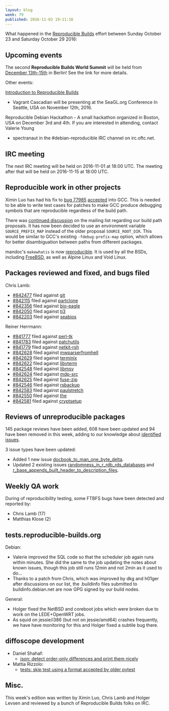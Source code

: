```yaml
---
layout: blog
week: 79
published: 2016-11-02 19:11:16
---
```


What happened in the [Reproducible
Builds](https://wiki.debian.org/ReproducibleBuilds) effort between Sunday
October 23 and Saturday October 29 2016:


Upcoming events
---------------

The second **Reproducible Builds World Summit** will be held from [December
13th-15th](https://reproducible-builds.org/events/berlin2016/) in Berlin! See
the link for more details.

Other events:

[Introduction to Reproducible
Builds](https://osem.seagl.org/conference/seagl2016/program/proposal/166)
- Vagrant Cascadian will be presenting at the SeaGL.org Conference In
Seattle, USA on November 12th, 2016.

Reproducible Debian Hackathon - A small hackathon organized in Boston, USA on
December 3rd and 4th. If you are interested in attending, contact Valerie Young
- spectranaut in the #debian-reproducible IRC channel on irc.oftc.net.


IRC meeting
-----------

The next IRC meeting will be held on 2016-11-01 at 18:00 UTC. The meeting after
that will be held on 2016-11-15 at 18:00 UTC.


Reproducible work in other projects
-----------------------------------

Ximin Luo has had his fix to [bug
77985](https://gcc.gnu.org/bugzilla/show_bug.cgi?id=77985)
[accepted](https://gcc.gnu.org/viewcvs/gcc?view=revision&revision=241473) into
GCC. This is needed to be able to write test cases for patches to make GCC
produce debugging symbols that are reproducible regardless of the build path.

There was [continued
discussion](https://lists.alioth.debian.org/pipermail/reproducible-builds/Week-of-Mon-20161024/007383.html)
on the mailing list regarding our build path proposals. It has now been decided
to use an environment variable `SOURCE_PREFIX_MAP` instead of the older
proposal `SOURCE_ROOT_DIR`. This would be similar to GCC's existing
`-fdebug-prefix-map` option, which allows for better disambiguation between
paths from different packages.

mandoc's `makewhatis` is now
[reproducible](https://mdocml.bsd.lv/cgi-bin/cvsweb/mandocdb.c?rev=1.231&content-type=text/x-cvsweb-markup).
It is used by all the BSDs, including
[FreeBSD](https://svnweb.freebsd.org/changeset/base/307003), as well as Alpine
Linux and Void Linux.


Packages reviewed and fixed, and bugs filed
-------------------------------------------

Chris Lamb:

* [#842477](https://bugs.debian.org/842477) filed against [git](https://tracker.debian.org/pkg/git)
* [#842115](https://bugs.debian.org/842115) filed against [partclone](https://tracker.debian.org/pkg/partclone)
* [#842356](https://bugs.debian.org/842356) filed against [bio-eagle](https://tracker.debian.org/pkg/bio-eagle)
* [#842050](https://bugs.debian.org/842050) filed against [tj3](https://tracker.debian.org/pkg/tj3)
* [#842203](https://bugs.debian.org/842203) filed against [seabios](https://tracker.debian.org/pkg/seabios)

Reiner Herrmann:

* [#841777](https://bugs.debian.org/841777) filed against [perl-tk](https://tracker.debian.org/pkg/perl-tk)
* [#841783](https://bugs.debian.org/841783) filed against [patchutils](https://tracker.debian.org/pkg/patchutils)
* [#841779](https://bugs.debian.org/841779) filed against [netkit-rsh](https://tracker.debian.org/pkg/netkit-rsh)
* [#842628](https://bugs.debian.org/842628) filed against [mwparserfromhell](https://tracker.debian.org/pkg/mwparserfromhell)
* [#842629](https://bugs.debian.org/842629) filed against [terminix](https://tracker.debian.org/pkg/terminix)
* [#842622](https://bugs.debian.org/842622) filed against [libvterm](https://tracker.debian.org/pkg/libvterm)
* [#842548](https://bugs.debian.org/842548) filed against [libmsv](https://tracker.debian.org/pkg/libmsv)
* [#842624](https://bugs.debian.org/842624) filed against [mdp-src](https://tracker.debian.org/pkg/mdp-src)
* [#842625](https://bugs.debian.org/842625) filed against [fuse-zip](https://tracker.debian.org/pkg/fuse-zip)
* [#842546](https://bugs.debian.org/842546) filed against [rsbackup](https://tracker.debian.org/pkg/rsbackup)
* [#842583](https://bugs.debian.org/842583) filed against [paulstretch](https://tracker.debian.org/pkg/paulstretch)
* [#842550](https://bugs.debian.org/842550) filed against [the](https://tracker.debian.org/pkg/the)
* [#842581](https://bugs.debian.org/842581) filed against [cryptsetup](https://tracker.debian.org/pkg/cryptsetup)


Reviews of unreproducible packages
----------------------------------

145 package reviews have been added, 608 have been updated and 94 have been
removed in this week, adding to our knowledge about [identified
issues](https://tests.reproducible-builds.org/debian/index_issues.html).

3 issue types have been updated:

- Added 1 new issue [docbook\_to\_man\_one\_byte\_delta](https://tests.reproducible-builds.org/issues/unstable/docbook\_to\_man\_one\_byte\_delta_issue.html).
- Updated 2 existing issues [randomness\_in\_r\_rdb\_rds\_databases](https://tests.reproducible-builds.org/issues/unstable/randomness\_in\_r\_rdb\_rds\_databases_issue.html)
  and [r\_base\_appends\_built\_header\_to\_description\_files](https://tests.reproducible-builds.org/issues/unstable/r\_base\_appends\_built\_header\_to\_description\_files_issue.html).


Weekly QA work
--------------

During of reproducibility testing, some FTBFS bugs have been detected and
reported by:

 - Chris Lamb (17)
 - Matthias Klose (2)


tests.reproducible-builds.org
-----------------------------

Debian:

- Valerie improved the SQL code so that the scheduler job again runs within
  minutes. She did the same to the job updating the notes about known issues,
  though this job still runs 12min and not 2min as it used to do…
- Thanks to a patch from Chris, which was improved by dkg and h01ger after
  discussions on our list, the .buildinfo files submitted to
  buildinfo.debian.net are now GPG signed by our build nodes.

General:

- Holger fixed the NetBSD and coreboot jobs which were broken due to work on
  the LEDE+OpenWRT jobs.
- As squid on jessie/i386 (but not on jessie/amd64) crashes frequently, we have
  have monitoring for this and Holger fixed a subtile bug there.


diffoscope development
----------------------

- Daniel Shahaf:
  - [json: detect order-only differences and print them nicely](https://anonscm.debian.org/git/reproducible/diffoscope.git/commit/?id=8faf040)
- Mattia Rizzolo:
  - [tests: skip test using a format accepted by older pytest](https://anonscm.debian.org/git/reproducible/diffoscope.git/commit/?id=fa07622)


Misc.
-----

This week's edition was written by Ximin Luo, Chris Lamb and Holger Levsen and reviewed by
a bunch of Reproducible Builds folks on IRC.
